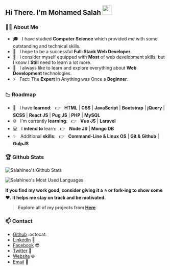 ## Hi There. I'm Mohamed Salah <img src="https://raw.githubusercontent.com/salahineo/salahineo/main/assets/img/Hi.gif" width="30px">

### :man_technologist: About Me


- 🎓 &nbsp; I have studied **Computer Science** which provided me with some outstanding and technical skills.
- 🌱 &nbsp; I hope to be a successful **Full-Stack Web Developer**.
- 💼 &nbsp; I consider myself equipped with **Most** of web development skills, but I know I **Still** need to learn a lot more.
- 🤔 &nbsp; I always like to learn and explore everything about **Web Development** technologies.
- ⚡ &nbsp; Fact: The **Expert** in Anything was Once a **Beginner**.

### :chart_with_downwards_trend: Roadmap

- :100: &nbsp; I have **learned**: &nbsp; :point_right: &nbsp; **HTML** | **CSS** | **JavaScript** | **Bootstrap** | **jQuery** | **SCSS** | **React JS** | **Pug JS** | **PHP** | **MySQL**
- 🌐 &nbsp; I'm currently **learning**: &nbsp; :point_right: &nbsp; **Vue JS** | **Laravel**
- 💻 &nbsp; I **intend to** learn: &nbsp; :point_right: &nbsp;  **Node JS** | **Mongo DB**
- :sparkles: &nbsp; Additional **skills**: &nbsp; :point_right: &nbsp; **Command-Line & Linux OS** | **Git & Github** | **GulpJS**

### :trophy: Github Stats

![Salahineo's Github Stats](https://github-readme-stats.vercel.app/api?username=salahineo&include_all_commits=true&hide=contribs,prs&show_icons=true&theme=tokyonight)

![Salahineo's Most Used Languages](https://github-readme-stats.vercel.app/api/top-langs/?username=salahineo&hide=HTML&langs_count=6&layout=compact&theme=tokyonight)

**If you find my work good, consider giving it a :star: or fork-ing to show some :heart:. It helps me stay on track and be motivated.**

> **Explore all of my projects from [Here](https://github.com/salahineo/Projects-Reference)**

### 📫 Contact

- [Github](https://github.com/salahineo) :octocat:
- [LinkedIn](https://linkedin.com/in/salahineo) 💼
- [Facebook](https://facebook.com/salahineo) 😎
- [Twitter](https://twitter.com/salahineo) 🐤
- [Website](https://salahineo.github.io/salahineo/) :globe_with_meridians:
- <a href="mailto:salahineo.work@gmail.com">Email</a> :email:

